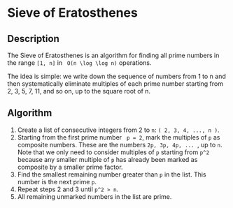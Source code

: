 # Sieve of Eratosthenes

## Description

The Sieve of Eratosthenes is an algorithm for finding all prime numbers in the range `[1, n]` in ` O(n \log \log n)` operations.

The idea is simple: we write down the sequence of numbers from 1 to n and then systematically eliminate multiples of each prime number starting from 2, 3, 5, 7, 11, and so on, up to the square root of n.

## Algorithm

1. Create a list of consecutive integers from 2 to `n`: `( 2, 3, 4, ..., n )`.
2. Starting from the first prime number ` p = 2`, mark the multiples of ` p ` as composite numbers. These are the numbers `2p, 3p, 4p, ... `, up to ` n `. Note that we only need to consider multiples of ` p ` starting from ` p^2 ` because any smaller multiple of ` p ` has already been marked as composite by a smaller prime factor.
3. Find the smallest remaining number greater than `p` in the list. This number is the next prime ` p `.
4. Repeat steps 2 and 3 until ` p^2 > n `.
5. All remaining unmarked numbers in the list are prime.
